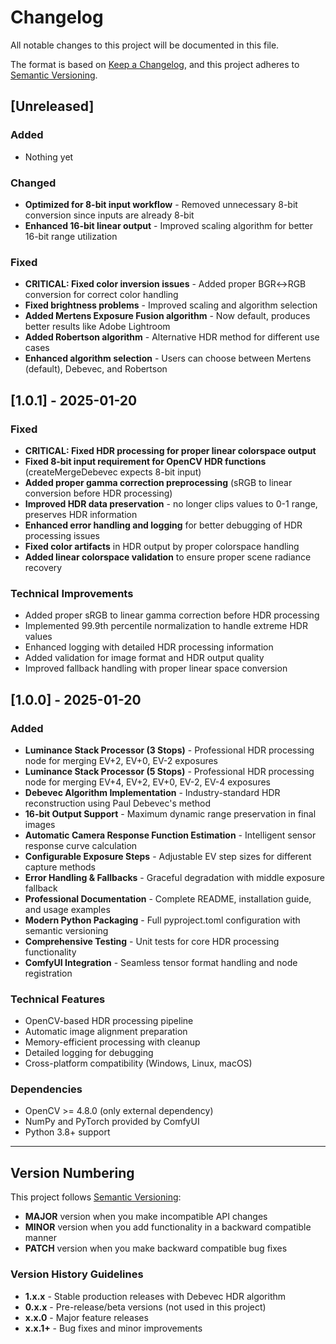 # Changelog

All notable changes to this project will be documented in this file.

The format is based on [Keep a Changelog](https://keepachangelog.com/en/1.0.0/),
and this project adheres to [Semantic Versioning](https://semver.org/spec/v2.0.0.html).

## [Unreleased]

### Added
- Nothing yet

### Changed
- **Optimized for 8-bit input workflow** - Removed unnecessary 8-bit conversion since inputs are already 8-bit
- **Enhanced 16-bit linear output** - Improved scaling algorithm for better 16-bit range utilization

### Fixed
- **CRITICAL: Fixed color inversion issues** - Added proper BGR↔RGB conversion for correct color handling
- **Fixed brightness problems** - Improved scaling and algorithm selection
- **Added Mertens Exposure Fusion algorithm** - Now default, produces better results like Adobe Lightroom
- **Added Robertson algorithm** - Alternative HDR method for different use cases
- **Enhanced algorithm selection** - Users can choose between Mertens (default), Debevec, and Robertson

## [1.0.1] - 2025-01-20

### Fixed
- **CRITICAL: Fixed HDR processing for proper linear colorspace output**
- **Fixed 8-bit input requirement for OpenCV HDR functions** (createMergeDebevec expects 8-bit input)
- **Added proper gamma correction preprocessing** (sRGB to linear conversion before HDR processing)
- **Improved HDR data preservation** - no longer clips values to 0-1 range, preserves HDR information
- **Enhanced error handling and logging** for better debugging of HDR processing issues
- **Fixed color artifacts** in HDR output by proper colorspace handling
- **Added linear colorspace validation** to ensure proper scene radiance recovery

### Technical Improvements
- Added proper sRGB to linear gamma correction before HDR processing
- Implemented 99.9th percentile normalization to handle extreme HDR values
- Enhanced logging with detailed HDR processing information
- Added validation for image format and HDR output quality
- Improved fallback handling with proper linear space conversion

## [1.0.0] - 2025-01-20

### Added
- **Luminance Stack Processor (3 Stops)** - Professional HDR processing node for merging EV+2, EV+0, EV-2 exposures
- **Luminance Stack Processor (5 Stops)** - Professional HDR processing node for merging EV+4, EV+2, EV+0, EV-2, EV-4 exposures
- **Debevec Algorithm Implementation** - Industry-standard HDR reconstruction using Paul Debevec's method
- **16-bit Output Support** - Maximum dynamic range preservation in final images
- **Automatic Camera Response Function Estimation** - Intelligent sensor response curve calculation
- **Configurable Exposure Steps** - Adjustable EV step sizes for different capture methods
- **Error Handling & Fallbacks** - Graceful degradation with middle exposure fallback
- **Professional Documentation** - Complete README, installation guide, and usage examples
- **Modern Python Packaging** - Full pyproject.toml configuration with semantic versioning
- **Comprehensive Testing** - Unit tests for core HDR processing functionality
- **ComfyUI Integration** - Seamless tensor format handling and node registration

### Technical Features
- OpenCV-based HDR processing pipeline
- Automatic image alignment preparation 
- Memory-efficient processing with cleanup
- Detailed logging for debugging
- Cross-platform compatibility (Windows, Linux, macOS)

### Dependencies
- OpenCV >= 4.8.0 (only external dependency)
- NumPy and PyTorch provided by ComfyUI
- Python 3.8+ support

---

## Version Numbering

This project follows [Semantic Versioning](https://semver.org/):

- **MAJOR** version when you make incompatible API changes
- **MINOR** version when you add functionality in a backward compatible manner  
- **PATCH** version when you make backward compatible bug fixes

### Version History Guidelines

- **1.x.x** - Stable production releases with Debevec HDR algorithm
- **0.x.x** - Pre-release/beta versions (not used in this project)
- **x.x.0** - Major feature releases
- **x.x.1+** - Bug fixes and minor improvements
